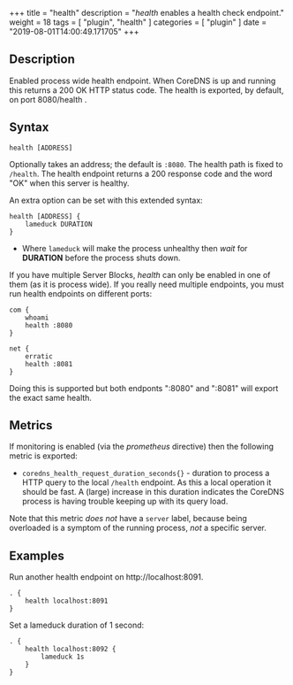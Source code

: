+++
title = "health"
description = "*health* enables a health check endpoint."
weight = 18
tags = [ "plugin", "health" ]
categories = [ "plugin" ]
date = "2019-08-01T14:00:49.171705"
+++

## Description

Enabled process wide health endpoint. When CoreDNS is up and running this returns a 200 OK HTTP
status code. The health is exported, by default, on port 8080/health .

## Syntax

~~~
health [ADDRESS]
~~~

Optionally takes an address; the default is `:8080`. The health path is fixed to `/health`. The
health endpoint returns a 200 response code and the word "OK" when this server is healthy.

An extra option can be set with this extended syntax:

~~~
health [ADDRESS] {
    lameduck DURATION
}
~~~

* Where `lameduck` will make the process unhealthy then *wait* for **DURATION** before the process
  shuts down.

If you have multiple Server Blocks, *health* can only be enabled in one of them (as it is process
wide). If you really need multiple endpoints, you must run health endpoints on different ports:

~~~ corefile
com {
    whoami
    health :8080
}

net {
    erratic
    health :8081
}
~~~

Doing this is supported but both endponts ":8080" and ":8081" will export the exact same health.

## Metrics

If monitoring is enabled (via the *prometheus* directive) then the following metric is exported:

 *  `coredns_health_request_duration_seconds{}` - duration to process a HTTP query to the local
    `/health` endpoint. As this a local operation it should be fast. A (large) increase in this
    duration indicates the CoreDNS process is having trouble keeping up with its query load.

Note that this metric *does not* have a `server` label, because being overloaded is a symptom of
the running process, *not* a specific server.

## Examples

Run another health endpoint on http://localhost:8091.

~~~ corefile
. {
    health localhost:8091
}
~~~

Set a lameduck duration of 1 second:

~~~ corefile
. {
    health localhost:8092 {
        lameduck 1s
    }
}
~~~
